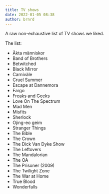 ```yaml
---
title: TV shows
date: 2022-01-05 08:38
author: brnrd
---
```


A raw non-exhaustive list of TV shows we liked.

The list:

- Äkta människor
- Band of Brothers
- Betwitched
- Black Mirror
- Carnivàle
- Cruel Summer
- Escape at Dannemora
- Fargo
- Freaks and Geeks
- Love On The Spectrum
- Mad Men
- Misfits
- Sherlock
- Ojing-eo geim
- Stranger Things
- The Bible
- The Crown
- The Dick Van Dyke Show
- The Leftovers
- The Mandalorian
- The OA
- The Prisoner (2009)
- The Twilight Zone
- The War at Home
- True Blood
- Wonderfalls
